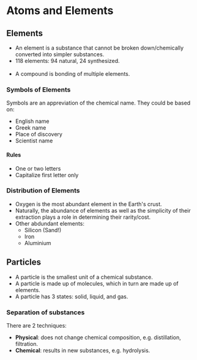 # Atoms and Elements

## Elements

* An element is a substance that cannot be broken down/chemically converted into simpler substances.
* 118 elements: 94 natural, 24 synthesized.
<br/><br/>
* A compound is bonding of multiple elements.

### Symbols of Elements

Symbols are an appreviation of the chemical name. They could be based on:

* English name
* Greek name
* Place of discovery
* Scientist name

#### Rules 
* One or two letters
* Capitalize first letter only

### Distribution of Elements

* Oxygen is the most abundant element in the Earth's crust.
* Naturally, the abundance of elements as well as the simplicity of their extraction plays a role in determining their rarity/cost.
* Other abdundant elements:
  * Silicon (Sand!)
  * Iron
  * Aluminium

## Particles

* A particle is the smallest unit of a chemical substance.
* A particle is made up of molecules, which in turn are made up of elements.
* A particle has 3 states: solid, liquid, and gas.

### Separation of substances

There are 2 techniques:

* **Physical**: does not change chemical composition, e.g. distillation, filtration.
* **Chemical**: results in new substances, e.g. hydrolysis.


